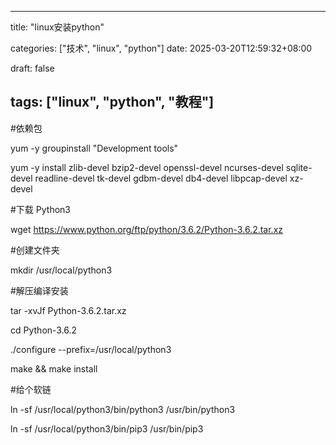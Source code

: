

---
title: "linux安装python"

categories: ["技术",  "linux", "python"]
date: 2025-03-20T12:59:32+08:00


draft: false


tags: ["linux", "python", "教程"]
---

#依赖包

yum -y groupinstall "Development tools"

yum -y install zlib-devel bzip2-devel openssl-devel ncurses-devel sqlite-devel readline-devel tk-devel gdbm-devel db4-devel libpcap-devel xz-devel

#下载 Python3

wget https://www.python.org/ftp/python/3.6.2/Python-3.6.2.tar.xz

#创建文件夹

mkdir /usr/local/python3

#解压编译安装

tar -xvJf  Python-3.6.2.tar.xz

cd Python-3.6.2

./configure --prefix=/usr/local/python3

make && make install

#给个软链

ln -sf /usr/local/python3/bin/python3 /usr/bin/python3

ln -sf /usr/local/python3/bin/pip3 /usr/bin/pip3
